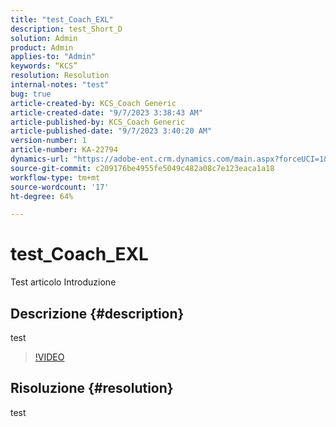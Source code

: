```yaml
---
title: "test_Coach_EXL"
description: test_Short_D
solution: Admin
product: Admin
applies-to: "Admin"
keywords: “KCS”
resolution: Resolution
internal-notes: "test"
bug: true
article-created-by: KCS_Coach Generic
article-created-date: "9/7/2023 3:38:43 AM"
article-published-by: KCS_Coach Generic
article-published-date: "9/7/2023 3:40:20 AM"
version-number: 1
article-number: KA-22794
dynamics-url: "https://adobe-ent.crm.dynamics.com/main.aspx?forceUCI=1&pagetype=entityrecord&etn=knowledgearticle&id=5de6430a-304d-ee11-be6e-6045bd006704"
source-git-commit: c209176be4955fe5049c482a08c7e123eaca1a18
workflow-type: tm+mt
source-wordcount: '17'
ht-degree: 64%

---
```


# test_Coach_EXL


Test articolo Introduzione

## Descrizione {#description}

test

>[!VIDEO](https://video.tv.adobe.com/v/18696?quality=9&amp;learn=on)




## Risoluzione {#resolution}


test
